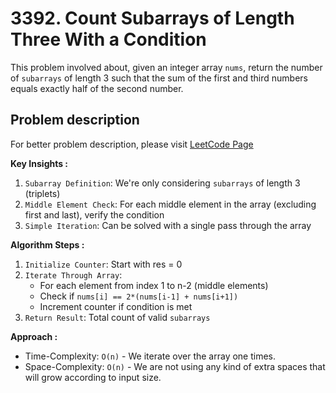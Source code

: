 # 3392. Count Subarrays of Length Three With a Condition

This problem involved about, given an integer array `nums`, return the number of `subarrays` of length 3 such that the sum of the first and third numbers equals exactly half of the second number.

## Problem description

For better problem description, please visit [LeetCode Page](https://leetcode.com/problems/count-subarrays-of-length-three-with-a-condition)

**Key Insights :**<br/>

1. `Subarray Definition`: We're only considering `subarrays` of length 3 (triplets)
2. `Middle Element Check`: For each middle element in the array (excluding first and last), verify the condition
3. `Simple Iteration`: Can be solved with a single pass through the array

**Algorithm Steps :**<br/>

1. `Initialize Counter`: Start with res = 0
2. `Iterate Through Array`:
    - For each element from index 1 to n-2 (middle elements)
    - Check if `nums[i] == 2*(nums[i-1] + nums[i+1])`
    - Increment counter if condition is met
3. `Return Result`: Total count of valid `subarrays`

**Approach :**<br/>

-   Time-Complexity: `O(n)` - We iterate over the array one times.
-   Space-Complexity: `O(n)` - We are not using any kind of extra spaces that will grow according to input size.
